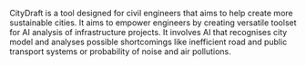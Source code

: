 CityDraft is a tool designed for civil engineers that aims to help create more sustainable cities. It aims to empower engineers by creating versatile toolset for AI analysis of infrastructure projects. It involves AI that recognises city model and analyses possible shortcomings like inefficient road and public transport systems or probability of noise and air pollutions.

